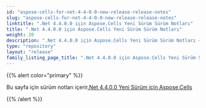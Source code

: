 ```yaml
---
id: "aspose-cells-for-net-4-4-0-0-new-release-release-notes"
slug: "aspose-cells-for-net-4-4-0-0-new-release-release-notes"
linktitle: ".Net 4.4.0.0 için Aspose.Cells Yeni Sürüm Sürüm Notları"
title: ".Net 4.4.0.0 için Aspose.Cells Yeni Sürüm Sürüm Notları"
weight: 20
description: ".Net 4.4.0.0 için Aspose.Cells Yeni Sürüm Sürüm Notları – the latest updates and fixes."
type: "repository"
layout: "release"
family_listing_page_title: ".Net 4.4.0.0 için Aspose.Cells Yeni Sürüm Sürüm Notları"
---
```

{{% alert color="primary" %}} 

 Bu sayfa için sürüm notları içerir[.Net 4.4.0.0 Yeni Sürüm için Aspose.Cells](https://releases.aspose.com/cells/net/new-releases/aspose.cells-for-.net-4.4.0.0-new-release/)

{{% /alert %}}
